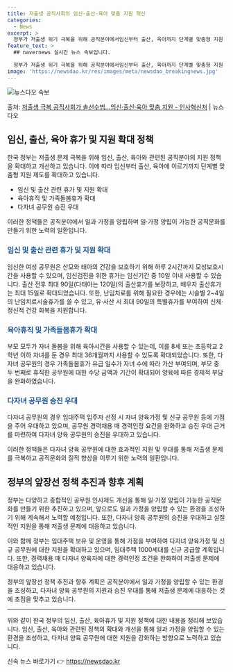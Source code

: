 ```yaml
---
title: 저출생 공직사회의 임신·출산·육아 맞춤 지원 혁신
categories:
  - News
excerpt: >
  정부가 저출생 위기 극복을 위해 공직분야에서임신부터 출산, 육아까지 단계별 맞춤형 지원 제도를 확대개선해 나…
feature_text: >
  ## navernews 실시간 뉴스 속보입니다.

  정부가 저출생 위기 극복을 위해 공직분야에서임신부터 출산, 육아까지 단계별 맞춤형 지원 제도를 확대개선해 나…
image: 'https://newsdao.kr/res/images/meta/newsdao_breakingnews.jpg'
---
```


![뉴스다오 속보](https://newsdao.kr/res/images/meta/newsdao_breakingnews.jpg)

<p>출처: <a href="https://newsdao.kr/3833" rel="dofollow">저출생 극복 공직사회가 솔선수범…임신·출산·육아 맞춤 지원 - 인사혁신처</a> | 뉴스다오</p>

<h2 data-ke-size="size26">임신, 출산, 육아 휴가 및 지원 확대 정책</h2>
한국 정부는 저출생 문제 극복을 위해 임신, 출산, 육아와 관련된 공직분야의 지원 정책을 확대하고 개선하고 있습니다. 이에 따라 임신부터 출산, 육아에 이르기까지 단계별 맞춤형 지원 제도를 확대하고 있습니다.

<ul>
  <li>임신 및 출산 관련 휴가 및 지원 확대</li>
  <li>육아휴직 및 가족돌봄휴가 확대</li>
  <li>다자녀 공무원 승진 우대</li>
</ul>

<p data-ke-size="size16">이러한 정책들은 공직분야에서 일과 가정을 양립하며 일·가정 양립이 가능한 공직문화를 만들기 위한 노력의 일환입니다.</p>

<h3 data-ke-size="size24"><b><span style="color: #1a5490;">임신 및 출산 관련 휴가 및 지원 확대</span></b></h3>
임신한 여성 공무원은 산모와 태아의 건강을 보호하기 위해 하루 2시간까지 모성보호시간을 사용할 수 있으며, 임신검진을 위한 휴가는 임신기간 중 10일 이내 사용할 수 있습니다. 출산 전후 최대 90일(다태아는 120일)의 출산휴가를 보장하고, 배우자 출산휴가는 최대 15일로 확대되었습니다. 또한, 난임치료를 위해 필요한 경우에는 시술별 2~4일의 난임치료시술휴가를 쓸 수 있고, 유·사산 시 최대 90일의 특별휴가를 부여하여 신체·정신적 건강 회복을 지원합니다.

<h3 data-ke-size="size24"><b><span style="color: #1a5490;">육아휴직 및 가족돌봄휴가 확대</span></b></h3>
부모 모두가 자녀 돌봄을 위해 육아시간을 사용할 수 있는데, 이를 8세 또는 초등학교 2학년 이하 자녀를 둔 경우 최대 36개월까지 사용할 수 있도록 확대되었습니다. 또한, 다자녀 공무원의 경우 가족돌봄휴가 유급 일수가 자녀 수에 따라 가산 부여되며, 부모 중 두 번째로 휴직한 공무원에 대한 수당 금액과 기간이 확대되어 양육에 따른 경제적 부담을 완화하였습니다.

<h3 data-ke-size="size24"><b><span style="color: #1a5490;">다자녀 공무원 승진 우대</span></b></h3>
다자녀 공무원의 경우 임대주택 입주자 선정 시 자녀 양육가정 및 신규 공무원 등에 가점을 주어 우대하고 있으며, 공무원 경력채용 때 경력인정 요건을 완화하고 승진 우대 근거를 마련하여 다자녀 양육 공무원의 승진을 우대하고 있습니다.

<p data-ke-size="size16">이러한 정책들은 다자녀 양육 공무원에 대한 효과적인 지원 및 우대를 통해 저출생 문제를 극복하고 공직문화의 질적 향상을 이루기 위한 노력의 일환입니다.</p>

<h2 data-ke-size="size26">정부의 앞장선 정책 추진과 향후 계획</h2>
정부는 다양하고 종합적인 공무원 인사제도 개선을 통해 일·가정 양립이 가능한 공직문화를 만들기 위한 추진하고 있으며, 앞으로도 일과 가정을 양립할 수 있는 환경을 조성하기 위해 계속해서 노력할 예정입니다. 또한, 다자녀 양육 공무원의 승진을 우대하고 실질적인 지원을 통해 저출생 문제에 대응하고 있습니다.

이와 함께 정부는 임대주택 보유 및 운영을 통해 가점을 부여하여 다자녀 양육가정 및 신규 공무원에 대한 지원을 확대하고 있으며, 임대주택 1000세대를 신규 공급할 계획입니다. 또한, 경력채용 때 다자녀 양육자에 대한 경력인정 조건을 완화하여 저출생 문제에 대응하고 있습니다.

<p data-ke-size="size16">정부의 앞장선 정책 추진과 향후 계획은 공직분야에서 일과 가정을 양립할 수 있는 환경을 조성하고, 다자녀 양육 공무원의 지원과 승진 우대를 통해 저출생 문제에 대응하는 것에 초점을 맞추고 있습니다.</p>

<hr>

위와 같이 한국 정부의 임신, 출산, 육아휴가 및 지원 정책에 대한 내용을 정리해 보았습니다. 임신, 출산, 육아와 관련된 정책의 확대와 개선을 통해 일과 가정을 양립할 수 있는 환경을 조성하고, 다자녀 양육 공무원에 대한 지원을 강화하는 방향으로 노력하고 있습니다. 

신속 뉴스 바로가기 👉 <a href="https://newsdao.kr" rel="dofollow">https://newsdao.kr</a>


